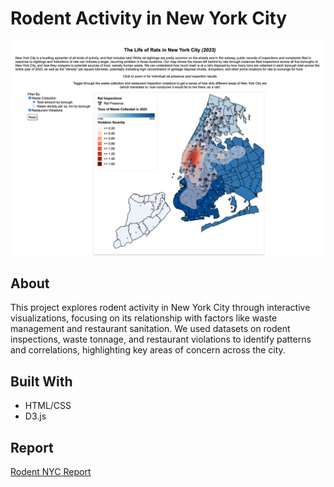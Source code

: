 # Rodent Activity in New York City
![project](projectscreenshot.png)

## About 

This project explores rodent activity in New York City through interactive visualizations, focusing on its relationship with factors like waste management and restaurant sanitation. We used datasets on rodent inspections, waste tonnage, and restaurant violations to identify patterns and correlations, highlighting key areas of concern across the city.
## Built With
- HTML/CSS
- D3.js

## Report
[Rodent NYC Report](RodentNYCReport.pdf)
